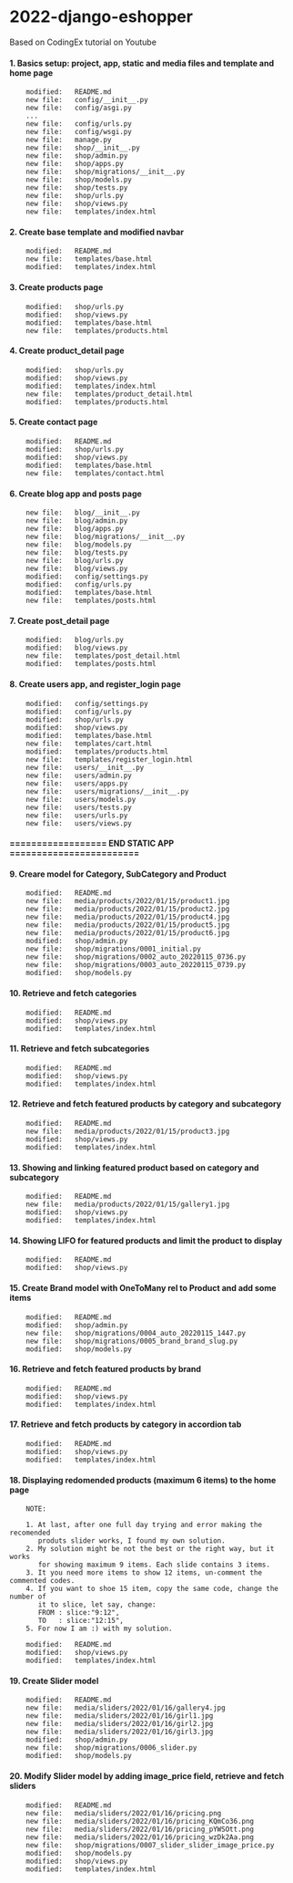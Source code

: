 # 2022-django-eshopper
Based on CodingEx tutorial on Youtube


#### 1. Basics setup: project, app, static and media files and template and home page

        modified:   README.md
        new file:   config/__init__.py
        new file:   config/asgi.py
        ...
        new file:   config/urls.py
        new file:   config/wsgi.py
        new file:   manage.py
        new file:   shop/__init__.py
        new file:   shop/admin.py
        new file:   shop/apps.py
        new file:   shop/migrations/__init__.py
        new file:   shop/models.py
        new file:   shop/tests.py
        new file:   shop/urls.py
        new file:   shop/views.py
        new file:   templates/index.html


#### 2. Create base template and modified navbar

        modified:   README.md
        new file:   templates/base.html
        modified:   templates/index.html


#### 3. Create products page

        modified:   shop/urls.py
        modified:   shop/views.py
        modified:   templates/base.html
        new file:   templates/products.html


#### 4. Create product_detail page

        modified:   shop/urls.py
        modified:   shop/views.py
        modified:   templates/index.html
        new file:   templates/product_detail.html
        modified:   templates/products.html


#### 5. Create contact page

        modified:   README.md
        modified:   shop/urls.py
        modified:   shop/views.py
        modified:   templates/base.html
        new file:   templates/contact.html


#### 6. Create blog app and posts page

        new file:   blog/__init__.py
        new file:   blog/admin.py
        new file:   blog/apps.py
        new file:   blog/migrations/__init__.py
        new file:   blog/models.py
        new file:   blog/tests.py
        new file:   blog/urls.py
        new file:   blog/views.py
        modified:   config/settings.py
        modified:   config/urls.py
        modified:   templates/base.html
        new file:   templates/posts.html


#### 7. Create post_detail page 

        modified:   blog/urls.py
        modified:   blog/views.py
        new file:   templates/post_detail.html
        modified:   templates/posts.html


#### 8. Create users app, and register_login page


        modified:   config/settings.py
        modified:   config/urls.py
        modified:   shop/urls.py
        modified:   shop/views.py
        modified:   templates/base.html
        new file:   templates/cart.html
        modified:   templates/products.html
        new file:   templates/register_login.html
        new file:   users/__init__.py
        new file:   users/admin.py
        new file:   users/apps.py
        new file:   users/migrations/__init__.py
        new file:   users/models.py
        new file:   users/tests.py
        new file:   users/urls.py
        new file:   users/views.py


#### ================== END STATIC APP ========================


#### 9. Creare model for Category, SubCategory and Product

        modified:   README.md
        new file:   media/products/2022/01/15/product1.jpg
        new file:   media/products/2022/01/15/product2.jpg
        new file:   media/products/2022/01/15/product4.jpg
        new file:   media/products/2022/01/15/product5.jpg
        new file:   media/products/2022/01/15/product6.jpg
        modified:   shop/admin.py
        new file:   shop/migrations/0001_initial.py
        new file:   shop/migrations/0002_auto_20220115_0736.py
        new file:   shop/migrations/0003_auto_20220115_0739.py
        modified:   shop/models.py


#### 10. Retrieve and fetch categories

        modified:   README.md
        modified:   shop/views.py
        modified:   templates/index.html


#### 11. Retrieve and fetch subcategories

        modified:   README.md
        modified:   shop/views.py
        modified:   templates/index.html


#### 12. Retrieve and fetch featured products by category and subcategory

        modified:   README.md
        new file:   media/products/2022/01/15/product3.jpg
        modified:   shop/views.py
        modified:   templates/index.html


#### 13. Showing and linking featured product based on category and subcategory 

        modified:   README.md
        new file:   media/products/2022/01/15/gallery1.jpg
        modified:   shop/views.py
        modified:   templates/index.html


#### 14. Showing LIFO for featured products and limit the product to display

        modified:   README.md
        modified:   shop/views.py


#### 15. Create Brand model with OneToMany rel to Product and add some items

        modified:   README.md
        modified:   shop/admin.py
        new file:   shop/migrations/0004_auto_20220115_1447.py
        new file:   shop/migrations/0005_brand_brand_slug.py
        modified:   shop/models.py


#### 16. Retrieve and fetch featured products by brand

        modified:   README.md
        modified:   shop/views.py
        modified:   templates/index.html


#### 17. Retrieve and fetch products by category in accordion tab

        modified:   README.md
        modified:   shop/views.py
        modified:   templates/index.html


#### 18. Displaying redomended products (maximum 6 items) to the home page

        NOTE:

        1. At last, after one full day trying and error making the recomended
           produts slider works, I found my own solution.
        2. My solution might be not the best or the right way, but it works
           for showing maximum 9 items. Each slide contains 3 items.
        3. It you need more items to show 12 items, un-comment the commented codes.
        4. If you want to shoe 15 item, copy the same code, change the number of 
           it to slice, let say, change:
           FROM : slice:"9:12",
           TO   : slice:"12:15",
        5. For now I am :) with my solution.

        modified:   README.md
        modified:   shop/views.py
        modified:   templates/index.html


#### 19. Create Slider model

        modified:   README.md
        new file:   media/sliders/2022/01/16/gallery4.jpg
        new file:   media/sliders/2022/01/16/girl1.jpg
        new file:   media/sliders/2022/01/16/girl2.jpg
        new file:   media/sliders/2022/01/16/girl3.jpg
        modified:   shop/admin.py
        new file:   shop/migrations/0006_slider.py
        modified:   shop/models.py


#### 20. Modify Slider model by adding image_price field, retrieve and fetch sliders

        modified:   README.md
        new file:   media/sliders/2022/01/16/pricing.png
        new file:   media/sliders/2022/01/16/pricing_KQmCo36.png
        new file:   media/sliders/2022/01/16/pricing_pYWSOtt.png
        new file:   media/sliders/2022/01/16/pricing_wzDk2Aa.png
        new file:   shop/migrations/0007_slider_slider_image_price.py
        modified:   shop/models.py
        modified:   shop/views.py
        modified:   templates/index.html

























































































